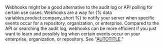 Webhooks might be a good alternative to the audit log or API polling for certain use cases. Webhooks are a way for {% data variables.product.company_short %} to notify your server when specific events occur for a repository, organization, or enterprise. Compared to the API or searching the audit log, webhooks can be more efficient if you just want to learn and possibly log when certain events occur on your enterprise, organization, or repository. See "[AUTOTITLE](/webhooks)."
